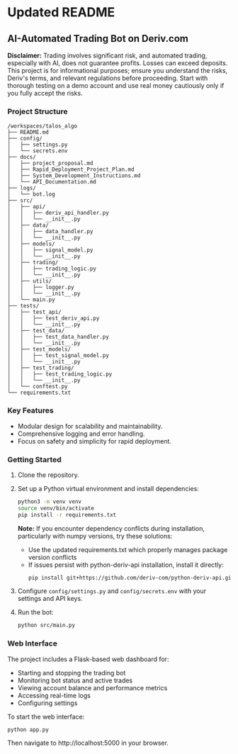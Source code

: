 # Updated README

## AI-Automated Trading Bot on Deriv.com

**Disclaimer:**
Trading involves significant risk, and automated trading, especially with AI, does not guarantee profits. Losses can exceed deposits. This project is for informational purposes; ensure you understand the risks, Deriv's terms, and relevant regulations before proceeding. Start with thorough testing on a demo account and use real money cautiously only if you fully accept the risks.

### Project Structure

```
/workspaces/talos_algo
├── README.md
├── config/
│   ├── settings.py
│   └── secrets.env
├── docs/
│   ├── project_proposal.md
│   ├── Rapid_Deployment_Project_Plan.md
│   ├── System_Development_Instructions.md
│   └── API_Documentation.md
├── logs/
│   └── bot.log
├── src/
│   ├── api/
│   │   ├── deriv_api_handler.py
│   │   └── __init__.py
│   ├── data/
│   │   ├── data_handler.py
│   │   └── __init__.py
│   ├── models/
│   │   ├── signal_model.py
│   │   └── __init__.py
│   ├── trading/
│   │   ├── trading_logic.py
│   │   └── __init__.py
│   ├── utils/
│   │   ├── logger.py
│   │   └── __init__.py
│   └── main.py
├── tests/
│   ├── test_api/
│   │   ├── test_deriv_api.py
│   │   └── __init__.py
│   ├── test_data/
│   │   ├── test_data_handler.py
│   │   └── __init__.py
│   ├── test_models/
│   │   ├── test_signal_model.py
│   │   └── __init__.py
│   ├── test_trading/
│   │   ├── test_trading_logic.py
│   │   └── __init__.py
│   └── conftest.py
└── requirements.txt
```

### Key Features
- Modular design for scalability and maintainability.
- Comprehensive logging and error handling.
- Focus on safety and simplicity for rapid deployment.

### Getting Started
1. Clone the repository.
2. Set up a Python virtual environment and install dependencies:
   ```bash
   python3 -m venv venv
   source venv/bin/activate
   pip install -r requirements.txt
   ```

   **Note:** If you encounter dependency conflicts during installation, particularly with numpy versions, try these solutions:
   - Use the updated requirements.txt which properly manages package version conflicts
   - If issues persist with python-deriv-api installation, install it directly:
     ```bash
     pip install git+https://github.com/deriv-com/python-deriv-api.git@7e8dd0f0920d4eac0fb904891e4005178a30ee19
     ```

3. Configure `config/settings.py` and `config/secrets.env` with your settings and API keys.
4. Run the bot:
   ```bash
   python src/main.py
   ```

### Web Interface
The project includes a Flask-based web dashboard for:
- Starting and stopping the trading bot
- Monitoring bot status and active trades 
- Viewing account balance and performance metrics
- Accessing real-time logs
- Configuring settings

To start the web interface:
```bash
python app.py
```
Then navigate to http://localhost:5000 in your browser.